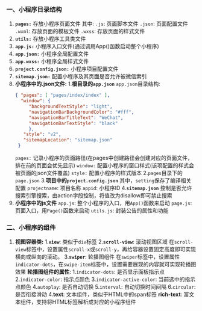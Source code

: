### 一、小程序目录结构
1. **`pages:`** 存放小程序页面文件
   其中:
   `.js`: 页面脚本文件
   `.json`: 页面配置文件
   `.wxml`: 存放页面的模板文件
   `.wxss`: 存放页面的样式文件
2. **`utils:`** 存放小程序工具类文件
3. **`app.js:`** 小程序入口文件(通过调用App()函数启动整个小程序)
4. **`app.json:`** 小程序全局配置文件
5. **`app.wxss:`** 小程序全局样式文件
6. **`project.config.json:`** 小程序项目配置文件
7. **`sitemap.json:`** 配置小程序及其页面是否允许被微信索引
8. **小程序中的.json文件:**
   1.**根目录的`app.json`**
   `app.json`目录结构:
   ```json
   { "pages": [ "pages/index/index" ],
     "window": {
        "backgroundTextStyle": "light",
        "navigationBarBackgroundColor": "#fff",
        "navigationBarTitleText": "WeChat",
        "navigationBarTextStyle": "black"
        },
      "style": "v2",
      "sitemapLocation": "sitemap.json"
    }
   ```
   `pages:` 记录小程序的页面路径(在pages中创建路径会创建对应的页面文件，排在前的页面会优先显示)
   `window:` 配置小程序的窗口样式(该项配置的样式会被页面的json文件覆盖)
   `style:` 配置小程序的样式版本
   2.`pages`目录下的`page.json`
   3.**项目中的`project.config.json`**
   其中，`setting`保存了编译相关配置
   `projectname`: 项目名称
   `appid`: 小程序ID
   4.**`sitemap.json`** 
   控制是否允许搜索引擎搜索，由action字段控制，将值改为disallow即可禁止搜索
9. **小程序中的js文件**
   `app.js`: 整个小程序的入口，用`App()`函数来启动
   `page.js`: 页面入口，用`Page()`函数来启动
   `utils.js`: 封装公告的属性和功能
### 二、小程序的组件
1. **视图容器类:**
   1.**`view`**: 类似于`div`标签
   2.**`scroll-view`**: 滚动视图区域
     在`scroll-view`标签中，设置属性`scroll-x`或`scroll-y`，再给容器设置固定高度即可实现横向或纵向的滚动。
   3.**`swiper`**: 轮播图组件
     在`swiper`标签中，设置属性`indicator-dots`，在`swipe-item`标签中，设置需要展现的内容就可实现轮播图效果
     **轮播图组件的属性**:
     1.`indicator-dots`: 是否显示面板指示点
     2.`indicator-color`: 指示点颜色
     3.`indicator-active-color`: 当前选中的指示点颜色
     4.`autoplay`: 是否自动切换
     5.`interval`: 自动切换时间间隔
     6.`circular`: 是否衔接滑动
   4.**text**: 文本组件，类似于HTML中的span标签
     **rich-text**: 富文本组件，支持将HTML标签解析成对应的小程序组件
      